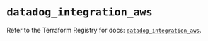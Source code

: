 # `datadog_integration_aws`

Refer to the Terraform Registry for docs: [`datadog_integration_aws`](https://registry.terraform.io/providers/datadog/datadog/3.67.0/docs/resources/integration_aws).
